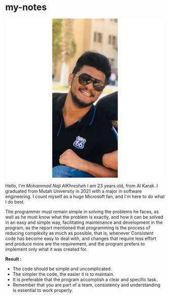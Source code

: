 # my-notes

 ![image](Mohammad.jpg)

 
 Hello, I'm *Mohammad Naji AlKhresheh*
 I am 23 years old, from Al Karak. I graduated from Mutah University in  2021 with a major in software engineering.
 I count myself as a huge Microsoft fan, and I'm here to do what I do best. 




The programmer must remain simple in solving the problems he faces, as well as he must know what the problem is exactly, and how it can be solved in an easy and simple way, facilitating maintenance and development in the program, as the report mentioned that programming is the process of reducing complexity as much as possible, that is, whenever Consistent code has become easy to deal with, and changes that require less effort and produce more are the requirement, and the program prefers to implement only what it was created for.


**Result :** 


- The code should be simple and uncomplicated.
- The simpler the code, the easier it is to maintain.
- It is preferable that the program accomplish a clear and specific task.
- Remember that you are part of a team, consistency and understanding is essential to work properly.

